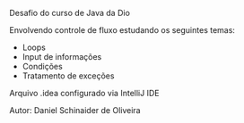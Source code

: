 Desafio do curso de Java da Dio

Envolvendo controle de fluxo estudando os seguintes temas:

- Loops
- Input de informações
- Condições
- Tratamento de exceções

Arquivo .idea configurado via IntelliJ IDE

Autor: Daniel Schinaider de Oliveira
